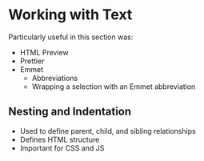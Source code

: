 # Working with Text

Particularly useful in this section was:

- HTML Preview
- Prettier
- Emmet
  - Abbreviations
  - Wrapping a selection with an Emmet abbreviation

## Nesting and Indentation

- Used to define parent, child, and sibling relationships
- Defines HTML structure
- Important for CSS and JS

<!--
## Paragraphs

The following will be compressed into a single line:
```html
<body>
  Lorem ipsum dolor sit amet, consectetur adipiscing elit, sed do eiusmod tempor
  incididunt ut labore et dolore magna aliqua.

  Ut enim ad minim veniam, quis nostrud exercitation ullamco laboris
  nisi ut aliquip ex ea commodo consequat.
</body>
```

## Headings

## Bold text

## Italicized text

## Nesting and indentation

## HTML comments
-->
